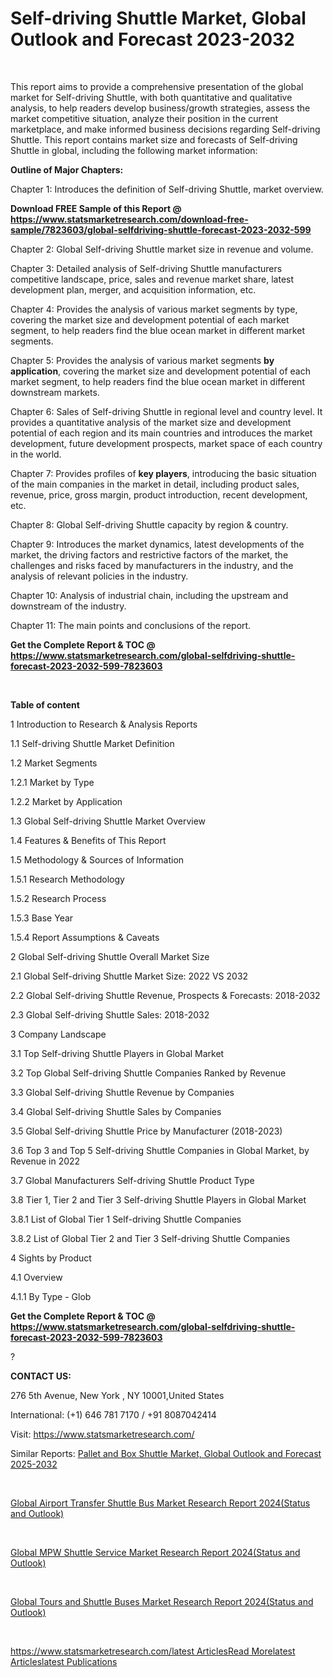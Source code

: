<h1>Self-driving Shuttle Market, Global Outlook and Forecast 2023-2032</h1><br/><p>This report aims to provide a comprehensive presentation of the global market for Self-driving Shuttle, with both quantitative and qualitative analysis, to help readers develop business/growth strategies, assess the market competitive situation, analyze their position in the current marketplace, and make informed business decisions regarding Self-driving Shuttle. This report contains market size and forecasts of Self-driving Shuttle in global, including the following market information:</p>
 
 
 
 <p><strong>Outline of Major Chapters:</strong></p>
 
 
 
 <p>Chapter 1: Introduces the definition of Self-driving Shuttle, market overview.</p>
 
 
 
 <p><strong>Download FREE Sample of this Report @ <a href="https://www.statsmarketresearch.com/download-free-sample/7823603/global-selfdriving-shuttle-forecast-2023-2032-599">https://www.statsmarketresearch.com/download-free-sample/7823603/global-selfdriving-shuttle-forecast-2023-2032-599</a></strong></p>
 
 
 
 <p>Chapter 2: Global Self-driving Shuttle market size in revenue and volume.</p>
 
 
 
 <p>Chapter 3: Detailed analysis of Self-driving Shuttle manufacturers competitive landscape, price, sales and revenue market share, latest development plan, merger, and acquisition information, etc.</p>
 
 
 
 <p>Chapter 4: Provides the analysis of various market segments by type, covering the market size and development potential of each market segment, to help readers find the blue ocean market in different market segments.</p>
 
 
 
 <p>Chapter 5: Provides the analysis of various market segments <strong>by application</strong>, covering the market size and development potential of each market segment, to help readers find the blue ocean market in different downstream markets.</p>
 
 
 
 <p>Chapter 6: Sales of Self-driving Shuttle in regional level and country level. It provides a quantitative analysis of the market size and development potential of each region and its main countries and introduces the market development, future development prospects, market space of each country in the world.</p>
 
 
 
 <p>Chapter 7: Provides profiles of <strong>key players</strong>, introducing the basic situation of the main companies in the market in detail, including product sales, revenue, price, gross margin, product introduction, recent development, etc.</p>
 
 
 
 <p>Chapter 8: Global Self-driving Shuttle capacity by region & country.</p>
 
 
 
 <p>Chapter 9: Introduces the market dynamics, latest developments of the market, the driving factors and restrictive factors of the market, the challenges and risks faced by manufacturers in the industry, and the analysis of relevant policies in the industry.</p>
 
 
 
 <p>Chapter 10: Analysis of industrial chain, including the upstream and downstream of the industry.</p>
 
 
 
 <p>Chapter 11: The main points and conclusions of the report.</p>
 
 
 
 <div><b>Get the Complete Report & TOC @ <a href="https://www.statsmarketresearch.com/global-selfdriving-shuttle-forecast-2023-2032-599-7823603">https://www.statsmarketresearch.com/global-selfdriving-shuttle-forecast-2023-2032-599-7823603</a></b></div>
 
 
 
 <p><br />
 
 <b>Table of content</b></p>
 
 
 
 <p>1 Introduction to Research & Analysis Reports<br />
 
 1.1 Self-driving Shuttle Market Definition<br />
 
 1.2 Market Segments<br />
 
 1.2.1 Market by Type<br />
 
 1.2.2 Market by Application<br />
 
 1.3 Global Self-driving Shuttle Market Overview<br />
 
 1.4 Features & Benefits of This Report<br />
 
 1.5 Methodology & Sources of Information<br />
 
 1.5.1 Research Methodology<br />
 
 1.5.2 Research Process<br />
 
 1.5.3 Base Year<br />
 
 1.5.4 Report Assumptions & Caveats<br />
 
 2 Global Self-driving Shuttle Overall Market Size<br />
 
 2.1 Global Self-driving Shuttle Market Size: 2022 VS 2032<br />
 
 2.2 Global Self-driving Shuttle Revenue, Prospects & Forecasts: 2018-2032<br />
 
 2.3 Global Self-driving Shuttle Sales: 2018-2032<br />
 
 3 Company Landscape<br />
 
 3.1 Top Self-driving Shuttle Players in Global Market<br />
 
 3.2 Top Global Self-driving Shuttle Companies Ranked by Revenue<br />
 
 3.3 Global Self-driving Shuttle Revenue by Companies<br />
 
 3.4 Global Self-driving Shuttle Sales by Companies<br />
 
 3.5 Global Self-driving Shuttle Price by Manufacturer (2018-2023)<br />
 
 3.6 Top 3 and Top 5 Self-driving Shuttle Companies in Global Market, by Revenue in 2022<br />
 
 3.7 Global Manufacturers Self-driving Shuttle Product Type<br />
 
 3.8 Tier 1, Tier 2 and Tier 3 Self-driving Shuttle Players in Global Market<br />
 
 3.8.1 List of Global Tier 1 Self-driving Shuttle Companies<br />
 
 3.8.2 List of Global Tier 2 and Tier 3 Self-driving Shuttle Companies<br />
 
 4 Sights by Product<br />
 
 4.1 Overview<br />
 
 4.1.1 By Type - Glob</p>
 
 
 
 <div><b>Get the Complete Report & TOC @ <a href="https://www.statsmarketresearch.com/global-selfdriving-shuttle-forecast-2023-2032-599-7823603">https://www.statsmarketresearch.com/global-selfdriving-shuttle-forecast-2023-2032-599-7823603</a></b></div>
 
 
 
 <p>? </p>
 
 
 
 <p><b>CONTACT US:</b><br />
 
 276 5th Avenue, New York , NY 10001,United States<br />
 
 International: (+1) 646 781 7170 / +91 8087042414<br />
 
 Visit: <a href="https://www.statsmarketresearch.com/">https://www.statsmarketresearch.com/</a><br />
 
 Similar Reports: <a href="https://www.statsmarketresearch.com/global-selfdriving-shuttle-forecast-2023-2032-599-7823603">Pallet and Box Shuttle Market, Global Outlook and Forecast 2025-2032</a><br />
 
 <br />
 
 <a href="https://www.statsmarketresearch.com/global-selfdriving-shuttle-forecast-2023-2032-599-7823603">Global Airport Transfer Shuttle Bus Market Research Report 2024(Status and Outlook)</a><br />
 
 <br />
 
 <a href="https://www.statsmarketresearch.com/global-selfdriving-shuttle-forecast-2023-2032-599-7823603">Global MPW Shuttle Service Market Research Report 2024(Status and Outlook)</a><br />
 
 <br />
 
 <a href="https://www.statsmarketresearch.com/global-selfdriving-shuttle-forecast-2023-2032-599-7823603">Global Tours and Shuttle Buses Market Research Report 2024(Status and Outlook)</a><br />
 
 <br />
 
 <a href="https://gyeongbokgung.com">https://www.statsmarketresearch.com/</a><a href="https://hallyeomaritime.com">latest Articles</a><a href="https://jingwansa.com">Read More</a><a href="https://nguoiviet.jp/">latest Articles</a><a href="https://www.intelmarketresearch.com/">latest Publications</a></p>